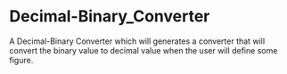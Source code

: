 # Decimal-Binary_Converter
A Decimal-Binary Converter which will generates a converter that will convert the binary value to decimal value when the user will define some figure.
